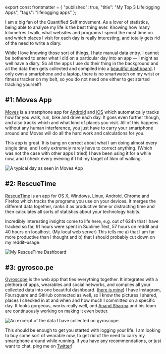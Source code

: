 export const frontmatter = {
  "published": true,
  "title": "My Top 3 Lifelogging Apps",
  "tags": "lifelogging apps"
};



I am a big fan of the Quantified Self movement. As a lover of statistics, being able to analyse my life is the best thing ever. Knowing how many kilometres I walk, what websites and programs I spend the most time on and which places I visit for each day is really interesting, and totally gets rid of the need to write a diary. 

While I love knowing those sort of things, I hate manual data entry. I cannot be bothered to enter what I did on a particular day into an app — I might as well have a diary. So all the apps I use do their thing in the background and all the data then gets collected and compiled into a [beautiful dashboard](https://gyrosco.pe/mxstbr). I only own a smartphone and a laptop, there is no smartwatch on my wrist or fitness tracker on my belt, so you do not need one either to get started tracking yourself!

## #1: Moves App

[Moves](http://moves-app.com) is a smartphone app for [Android](https://play.google.com/store/apps/details?id=com.protogeo.moves) and [iOS](http://appstore.com/moves) which automatically tracks how far you walk, run, bike and drive each day. It goes even further though, and also tracks which and what kind of places you visit. All of this happens without any human interference, you just have to carry your smartphone around and Moves will do all the hard work and calculations for you.

This app is great. It is bang on correct about what I am doing almost every single time, and I only extremely rarely have to correct anything. (Which was not the case with other apps I tried) I have been using it for a while now, and I check every evening if I hit my target of 5km of walking.

<div class="post__image" data-subtitle="A typical day as seen in Moves App">
	<img src="{{ site.baseurl }}/static/images/moves.png" alt="A typical day as seen in Moves App">
</div>

## #2: RescueTime

[RescueTime](https://www.rescuetime.com/) is an app for OS X, Windows, Linux, Android, Chrome and Firefox which tracks the programs you use on your devices. It merges the different data together, ranks it as productive time or distracting time and then calculates all sorts of statistics about your technology habits. 

Incredibly interesting insights come to life here, e.g. out of 624h that I have tracked so far, 91 hours were spent in Sublime Text, 57 hours on reddit and 40 hours on localhost. (My local web server) This tells me a) that I am far more productive than I thought and b) that I should probably cut down on my reddit–usage. 

<div class="post__image" data-subtitle="My RescueTime Dashboard">
	<img src="{{ site.baseurl }}/static/images/rescuetime.png" alt="My RescueTime Dashboard">
</div>

## #3: gyrosco.pe

[Gyroscope](http://gyrosco.pe/mxstbr) is the web app that ties everything together. It integrates with a plethora of apps, wearables and social networks, and compiles all your collected data into one beautiful dashboard. ([here is mine](http://gyrosco.pe/mxstbr)) I have Instagram, Foursquare and GitHub connected as well, so I know the pictures I shared, places I checked in at and when and how much I committed on a specific day. It looks gorgeous, works really well, and [Anand Sharma](https://twitter.com/aprilzero) and his team are continuously working on making it even better. 

<div class="post__image" data-subtitle="An excerpt of the data I have collected on gyroscope">
	<img src="{{ site.baseurl }}/static/images/gyroscopejune.png" alt="An excerpt of the data I have collected on gyroscope">
</div>

This should be enough to get you started with logging your life. I am looking to buy some sort of wearable now, to get rid of the need to carry my smartphone around while running. If you have any recommendations, or just want to chat, ping me on [Twitter](https://twitter.com/mxstbr)!